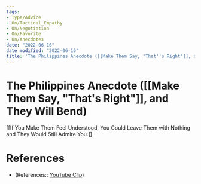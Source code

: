 ```yaml
---
tags:
- Type/Advice
- On/Tactical_Empathy
- On/Negotiation
- On/Favorite
- On/Anecdotes
date: "2022-06-16"
date modified: "2022-06-16"
title: 'The Philippines Anecdote ([[Make Them Say, "That''s Right"]], and They Will Bend)'
---
```


# The Philippines Anecdote ([[Make Them Say, "That's Right"]], and They Will Bend)
[[If You Make Them Feel Understood, You Could Leave Them with Nothing and They Would Still Admire You.]]

# References
- (References:: [YouTube Clip](https://youtube.com/clip/UgkxGU0mfFAjwwKP8tU5faGpqBAifLRsYunQ))

